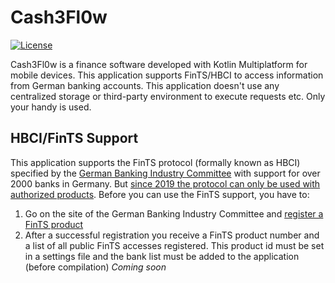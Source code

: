 # Cash3Fl0w
[![License](https://img.shields.io/badge/License-Apache_2.0-blue.svg)](https://opensource.org/licenses/Apache-2.0)

Cash3Fl0w is a finance software developed with Kotlin Multiplatform for mobile devices. This application supports FinTS/HBCI to access information from German banking accounts. This application doesn't use any centralized storage or third-party environment to execute requests etc. Only your handy is used.

## HBCI/FinTS Support
This application supports the FinTS protocol (formally known as HBCI) specified by the [German Banking Industry Committee](https://die-dk.de/) with support for over 2000 banks in Germany. But [since 2019 the protocol can only be used with authorized products](https://www.hbci-zka.de/register/register_faq.htm). Before you can use the FinTS support, you have to:
1. Go on the site of the German Banking Industry Committee and [register a FinTS product](https://www.hbci-zka.de/register/prod_register.htm)
2. After a successful registration you receive a FinTS product number and a list of all public FinTS accesses registered. This product id must be set in a settings file and the bank list must be added to the application (before compilation) *Coming soon*
